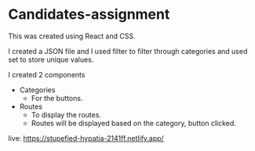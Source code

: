 # Candidates-assignment

This was created using React and CSS.

I created a JSON file and I used filter to filter through categories and used set to store unique values.

I created 2 components

- Categories
  - For the buttons.
- Routes
  - To display the routes.
  - Routes will be displayed based on the category, button clicked.


live: https://stupefied-hypatia-2141ff.netlify.app/
